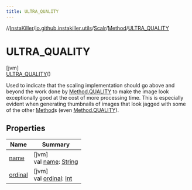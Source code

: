 ```yaml
---
title: ULTRA_QUALITY
---
```

//[InstaKiller](../../../../../index.html)/[io.github.instakiller.utils](../../../index.html)/[Scalr](../../index.html)/[Method](../index.html)/[ULTRA_QUALITY](index.html)



# ULTRA_QUALITY



[jvm]\
[ULTRA_QUALITY](index.html)()



Used to indicate that the scaling implementation should go above and beyond the work done by [Method.QUALITY](../-q-u-a-l-i-t-y/index.html) to make the image look exceptionally good at the cost of more processing time. This is especially evident when generating thumbnails of images that look jagged with some of the other [Method](../index.html)s (even [Method.QUALITY](../-q-u-a-l-i-t-y/index.html)).



## Properties


| Name | Summary |
|---|---|
| [name](../../-rotation/-c-w_90/index.html#-372974862%2FProperties%2F863300109) | [jvm]<br>val [name](../../-rotation/-c-w_90/index.html#-372974862%2FProperties%2F863300109): [String](https://kotlinlang.org/api/latest/jvm/stdlib/kotlin/-string/index.html) |
| [ordinal](../../-rotation/-c-w_90/index.html#-739389684%2FProperties%2F863300109) | [jvm]<br>val [ordinal](../../-rotation/-c-w_90/index.html#-739389684%2FProperties%2F863300109): [Int](https://kotlinlang.org/api/latest/jvm/stdlib/kotlin/-int/index.html) |

